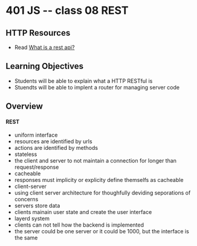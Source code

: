 401 JS -- class 08 REST
===

## HTTP Resources
* Read [What is a rest api?]

## Learning Objectives
* Students will be able to explain what a HTTP RESTful is
* Stuendts will be able to implent a router for managing server code

## Overview
#### REST
* uniform interface
 * resources are identified by urls
 * actions are identified by methods
* stateless
 * the client and server to not maintain a connection for longer than request/response
* cacheable
 * responses must implicity or explicity define themselfs as cacheable
* client-server
 * using client server architecture for thoughfully deviding seporations of concerns
 * servers store data 
 * clients mainain user state and create the user interface
* layerd system
 * clients can not tell how the backend is implemented
 * the server could be one server or it could be 1000, but the interface is the same

<!--links -->
[What is a rest api?]: https://medium.com/@lazlojuly/what-is-a-restful-api-fabb8dc2afeb#.nm7uiiltt
